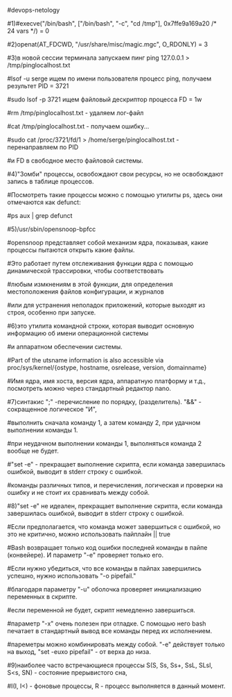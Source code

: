 #devops-netology

#1)#execve("/bin/bash", ["/bin/bash", "-c", "cd /tmp"], 0x7ffe9a169a20 /* 24 vars */) = 0

#2)openat(AT_FDCWD, "/usr/share/misc/magic.mgc", O_RDONLY) = 3

#3)в новой сессии терминала запускаем пинг ping 127.0.0.1 > /tmp/pinglocalhost.txt

#lsof -u serge ищем по имени пользователя процесс ping, получаем результет PID = 3721

#sudo lsof -p 3721 ищем файловый дескриптор процесса FD = 1w

#rm /tmp/pinglocalhost.txt - удаляем лог-файл

#cat /tmp/pinglocalhost.txt - получаем ошибку...

#sudo cat  /proc/3721/fd/1 > /home/serge/pinglocalhost.txt   - перенаправляем по PID  

#и FD  в свободное место файловой системы.

#4)"Зомби" процессы, освобождают свои ресурсы, но не освобождают запись в таблице процессов.

#Посмотреть такие процессы можно с помощью утилиты ps, здесь они отмечаются как defunct:

#ps aux | grep defunct

#5)/usr/sbin/opensnoop-bpfcc

#opensnoop  представляет собой механизм ядра,  показывая, какие процессы пытаются открыть какие файлы.

#Это работает путем отслеживания функции ядра с помощью динамической трассировки, чтобы соответствовать

#любым измкнениям в этой функции, для определения местоположения файлов конфигурации, и журналов 

#или для устранения неполадок приложений, которые выходят из строя, особенно при запуске.

#6)это утилита командной строки, которая выводит основную информацию об имени операционной системы 

#и аппаратном обеспечении системы.

#Part of the utsname information is also accessible via proc/sys/kernel/{ostype, hostname, osrelease, version, domainname}

#Имя ядра, имя хоста, версия ядра, аппаратную платформу и т.д., посмотреть можно через стандартный редактор nano.

#7)синтакис ";" -перечисление по порядку, (разделитель). "&&" - сокращенное логическое "И", 

#выполнить сначала команду 1, а затем команду 2, при удачном выполнении команды 1.

#при неудачном выполнении команды 1, выполняться команда 2 вообще не будет.

#"set -e" - прекращает выполнение скрипта, если команда завершилась ошибкой, выводит в stderr строку с ошибкой.

#команды различных типов, и перечисления, логическая и проверки на ошибку и не стоит их сравнивать между собой.

#8)"set -e" не идеален, прекращает выполнение скрипта, если команда завершилась ошибкой, выводит в stderr строку с ошибкой.

#Если предполагается, что команда может завершиться с ошибкой, но это не критично, можно использовать пайплайн || true

#Bash возвращает только код ошибки последней команды в пайпе (конвейере). И параметр "-e" проверяет только его.

#Если нужно убедиться, что все команды в пайпах завершились успешно, нужно использовать "-o pipefail."

#благодаря параметру "-u" оболочка проверяет инициализацию переменных в скрипте.

#если переменной не будет, скрипт немедленно завершиться.

#параметр "-x" очень полезен при отладке. С помощью него bash печатает в стандартный вывод все команды перед их исполнением.

#пареметры можно комбинировать между собой. "-e" действует только на выход, "set -euxo pipefail" - от верха до низа.

#9)наиболее часто встречающиеся процессы S(S, Ss, Ss+, SsL, SLsl, S<s, SN) - состояние прерывистого сна,

#I(I, I<) - фоновые процессы, R - процесс выполняется в данный момент.




